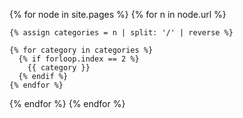 ---
---

{% for node in site.pages %}
  {% for n in node.url %}
  
    {% assign categories = n | split: '/' | reverse %}
    
    {% for category in categories %}
      {% if forloop.index == 2 %}
        {{ category }}
      {% endif %}
    {% endfor %} 
  {% endfor %}
{% endfor %}
